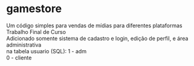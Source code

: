 # gamestore
Um código simples para vendas de mídias para diferentes plataformas<br>
Trabalho Final de Curso<br>
Adicionado somente sistema de cadastro e login, edição de perfil, e área administrativa<br>
na tabela usuario (SQL): 1 - adm<br>
                         0 - cliente
